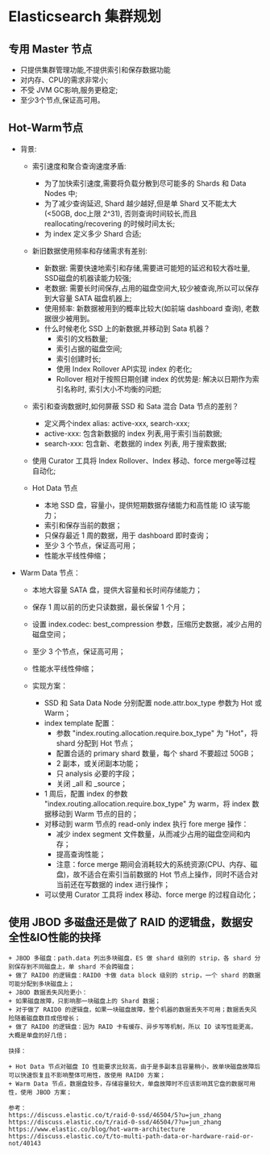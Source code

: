 # Elasticsearch 集群规划

## 专用 Master 节点

+ 只提供集群管理功能,不提供索引和保存数据功能
+ 对内存、CPU的需求非常小;
+ 不受 JVM GC影响,服务更稳定;
+ 至少3个节点,保证高可用。

## Hot-Warm节点

+ 背景:

  + 索引速度和聚合查询速度矛盾:
    + 为了加快索引速度,需要将负载分散到尽可能多的 Shards 和 Data Nodes 中;
    + 为了减少查询延迟, Shard 越少越好,但是单 Shard 又不能太大(<50GB, doc上限 2^31), 否则查询时间较长,而且reallocating/recovering 的时候时间太长;
    + 为 index 定义多少 Shard 合适;

  + 新旧数据使用频率和存储需求有差别:
    + 新数据: 需要快速地索引和存储,需要进可能短的延迟和较大吞吐量, SSD磁盘的机器读能力较强;
    + 老数据: 需要长时间保存,占用的磁盘空间大,较少被查询,所以可以保存到大容量 SATA 磁盘机器上;
    + 使用频率: 新数据被用到的概率比较大(如前端 dashboard 查询), 老数据很少被用到。
    + 什么时候老化 SSD 上的新数据,并移动到 Sata 机器？
      + 索引的文档数量;
      + 索引占据的磁盘空间;
      + 索引创建时长;
      + 使用 Index Rollover API实现 index 的老化;
      + Rollover 相对于按照日期创建 index 的优势是: 解决以日期作为索引名称时, 索引大小不均衡的问题;
  
  + 索引和查询数据时,如何屏蔽 SSD 和 Sata 混合 Data 节点的差别？
      + 定义两个index alias: active-xxx, search-xxx;
      + active-xxx: 包含新数据的 index 列表,用于索引当前数据;
      + search-xxx: 包含新、老数据的 index 列表, 用于搜索数据;

  + 使用 Curator 工具将 Index Rollover、Index 移动、force merge等过程自动化;

  + Hot Data 节点
    + 本地 SSD 盘，容量小，提供短期数据存储能力和高性能 IO 读写能力；
    + 索引和保存当前的数据；
    + 只保存最近 1 周的数据，用于 dashboard 即时查询；
    + 至少 3 个节点，保证高可用；
    + 性能水平线性伸缩；

+ Warm Data 节点：
    + 本地大容量 SATA 盘，提供大容量和长时间存储能力；
    + 保存 1 周以前的历史只读数据，最长保留 1 个月；
    + 设置 index.codec: best_compression 参数，压缩历史数据，减少占用的磁盘空间；
    + 至少 3 个节点，保证高可用；
    + 性能水平线性伸缩；

  + 实现方案：
    + SSD 和 Sata Data Node 分别配置 node.attr.box_type 参数为 Hot 或 Warm；
    + index template 配置：
        + 参数 "index.routing.allocation.require.box_type" 为 "Hot"，将 shard 分配到 Hot 节点；
        + 配置合适的 primary shard 数量，每个 shard 不要超过 50GB；
        + 2 副本，或关闭副本功能；
        + 只 analysis 必要的字段；
        + 关闭 _all 和 _source；
    + 1 周后，配置 index 的参数 "index.routing.allocation.require.box_type" 为 warm，将 index 数据移动到 Warm 节点的目的；
    + 对移动到 warm 节点的 read-only index 执行 fore merge 操作：
        + 减少 index segment 文件数量，从而减少占用的磁盘空间和内存；
        + 提高查询性能；
        + 注意：force merge 期间会消耗较大的系统资源(CPU、内存、磁盘)，故不适合在索引当前数据的 Hot 节点上操作，同时不适合对当前还在写数据的 index 进行操作；
    + 可以使用 Curator 工具将 index 移动、force merge 的过程自动化；

## 使用 JBOD 多磁盘还是做了 RAID 的逻辑盘，数据安全性&IO性能的抉择

    + JBOD 多磁盘：path.data 列出多块磁盘，ES 做 shard 级别的 strip，各 shard 分别保存到不同磁盘上，单 shard 不会跨磁盘；
    + 做了 RAID0 的逻辑盘：RAID0 卡做 data block 级别的 strip，一个 shard 的数据可能分配到多块磁盘上；
    + JBOD 数据丢失风险更小：
    + 如果磁盘故障，只影响那一块磁盘上的 Shard 数据；
    + 对于做了 RAID0 的逻辑盘，如果一块磁盘故障，整个机器的数据丢失不可用；数据丢失风险随着磁盘数目成倍增长；
    + 做了 RAID0 的逻辑盘：因为 RAID 卡有缓存、异步写等机制，所以 IO 读写性能更高，大概是单盘的好几倍；

    抉择：

    + Hot Data 节点对磁盘 IO 性能要求比较高，由于是多副本且容量稍小，故单块磁盘故障后可以快速恢复且不影响整体可用性，故使用 RAID0 方案；
    + Warm Data 节点，数据盘较多，存储容量较大，单盘故障时不应该影响其它盘的数据可用性，使用 JBOD 方案；

    参考：
    https://discuss.elastic.co/t/raid-0-ssd/46504/5?u=jun_zhang
    https://discuss.elastic.co/t/raid-0-ssd/46504/7?u=jun_zhang
    https://www.elastic.co/blog/hot-warm-architecture
    https://discuss.elastic.co/t/to-multi-path-data-or-hardware-raid-or-not/40143